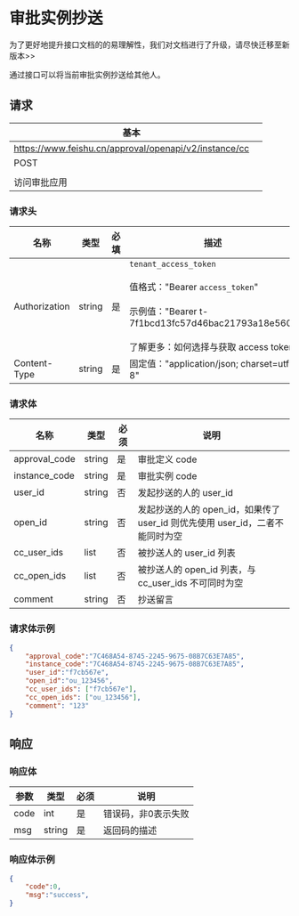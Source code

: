 # 审批实例抄送
<md-alert type="error">
为了更好地提升接口文档的的易理解性，我们对文档进行了升级，请尽快迁移至新版本>>
</md-alert>

通过接口可以将当前审批实例抄送给其他人。

## 请求
| 基本 |  |
| --- | --- |
| https://www.feishu.cn/approval/openapi/v2/instance/cc |
| POST |
|  |
| 访问审批应用 |


### 请求头
| 名称 | 类型 | 必填 | 描述 |
| --- | --- | --- | --- |
| Authorization | string | 是 | `tenant_access_token`<br> <br>值格式："Bearer `access_token`"<br><br>示例值："Bearer t-7f1bcd13fc57d46bac21793a18e560"<br> <br> 了解更多：如何选择与获取 access token |
| Content-Type | string | 是 | 固定值："application/json; charset=utf-8" |



### 请求体

| 名称         | 类型           | 必须        | 说明        |
| --------- | --------------- | -------   | --------- |
|approval_code | string | 是 |  审批定义 code |
|instance_code |string | 是 | 审批实例 code  |
|user_id | string | 否 | 发起抄送的人的 user_id |
|open_id | string | 否 | 发起抄送的人的 open_id，如果传了 user_id 则优先使用 user_id，二者不能同时为空 |
|cc_user_ids | list | 否 | 被抄送人的 user_id 列表 |
|cc_open_ids | list | 否 | 被抄送人的 open_id 列表，与 cc_user_ids 不可同时为空 |
|comment | string | 否 | 抄送留言 |

### 请求体示例

```json
{
    "approval_code":"7C468A54-8745-2245-9675-08B7C63E7A85",
    "instance_code":"7C468A54-8745-2245-9675-08B7C63E7A85",
    "user_id":"f7cb567e",
    "open_id":"ou_123456",
    "cc_user_ids": ["f7cb567e"],
    "cc_open_ids": ["ou_123456"],
    "comment": "123"
}
````

## 响应

### 响应体

| 参数         |类型         |必须  | 说明        |
| --------- | ----------|----- | --------- |
|code |int |是 |错误码，非0表示失败 |
|msg | string |是| 返回码的描述|

### 响应体示例

```json
{
    "code":0,
    "msg":"success",
}
```
